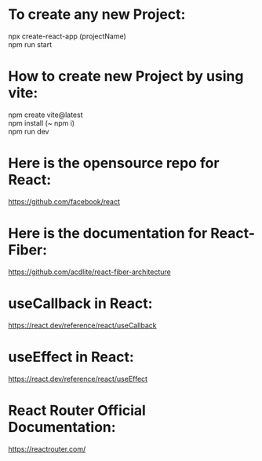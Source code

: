 # To create any new Project:

npx create-react-app (projectName) <br>
npm run start

# How to create new Project by using vite:

npm create vite@latest <br>
npm install (~ npm i) <br>
npm run dev

# Here is the opensource repo for React:

https://github.com/facebook/react

# Here is the documentation for React-Fiber:

https://github.com/acdlite/react-fiber-architecture

# useCallback in React:

https://react.dev/reference/react/useCallback

# useEffect in React:

https://react.dev/reference/react/useEffect

# React Router Official Documentation:

https://reactrouter.com/